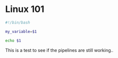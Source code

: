# Linux 101

```bash
#!/bin/bash

my_variable=$1

echo $1
```

This is a test to see if the pipelines are still working..